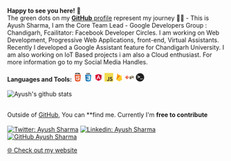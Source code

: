 **Happy to see you here!** :star_struck: <br> The green dots on my [**GitHub** profile](https://github.com/sharmaaayu981) represent my journey :running_man: - This is Ayush Sharma, I am the Core Team Lead - Google Developers Group : Chandigarh, Fcailitator: Facebook Developer Circles. I am working on Web Development, Progressive Web Applications, front-end, Virtual Assistants. Recently I developed a Google Assistant feature for Chandigarh University.
I am also working on IoT Based projects i am also a Cloud enthusiast. For more information go to my Social Media Handles.<br><br>
**Languages and Tools:**
<code><img height="20" src="https://raw.githubusercontent.com/github/explore/80688e429a7d4ef2fca1e82350fe8e3517d3494d/topics/html/html.png"></code>
<code><img height="20" src="https://raw.githubusercontent.com/github/explore/80688e429a7d4ef2fca1e82350fe8e3517d3494d/topics/css/css.png"></code>
<code><img height="20" src="https://raw.githubusercontent.com/github/explore/80688e429a7d4ef2fca1e82350fe8e3517d3494d/topics/angular/angular.png"></code>
<code><img height="20" src="https://raw.githubusercontent.com/github/explore/80688e429a7d4ef2fca1e82350fe8e3517d3494d/topics/javascript/javascript.png"></code>
<code><img height="20" src="https://raw.githubusercontent.com/github/explore/80688e429a7d4ef2fca1e82350fe8e3517d3494d/topics/firebase/firebase.png"></code>
<code><img height="20" src="https://raw.githubusercontent.com/github/explore/80688e429a7d4ef2fca1e82350fe8e3517d3494d/topics/git/git.png"></code>
<code><img height="20" src="https://raw.githubusercontent.com/github/explore/80688e429a7d4ef2fca1e82350fe8e3517d3494d/topics/terminal/terminal.png"></code><br><br>
![Ayush's github stats](https://github-readme-stats.vercel.app/api?username=sharmaaayu981&show_icons=true&theme=radical)

<br>Outside of [GitHub](https://github.com/sharmaaayu981),  You can **find me. Currently I'm **free to contribute**<br><br>
[![Twitter: Ayush Sharma](https://img.shields.io/twitter/follow/i_ayush_sharma?style=social)](https://twitter.com/i_ayush_Sharma)
[![Linkedin: Ayush Sharma](https://img.shields.io/badge/-sharmaayush981-blue?style=flat-square&logo=Linkedin&logoColor=white&link=https://https://www.linkedin.com/in/sharmaayush981/)](https://www.linkedin.com/in/sharmaayush981/)
[![GitHub Ayush Sharma](https://img.shields.io/github/followers/sharmaaayu981?label=follow&style=social)](https://github.com/sharmaaayu981)
<p><a href="https://iayush.web.app">🌐 Check out my website</a></p>
